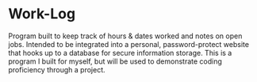 # Work-Log
Program built to keep track of hours &amp; dates worked and notes on open jobs. Intended to be integrated into a personal, password-protect website that hooks up to a database for secure information storage. This is a program I built for myself, but will be used to demonstrate coding proficiency through a project.
